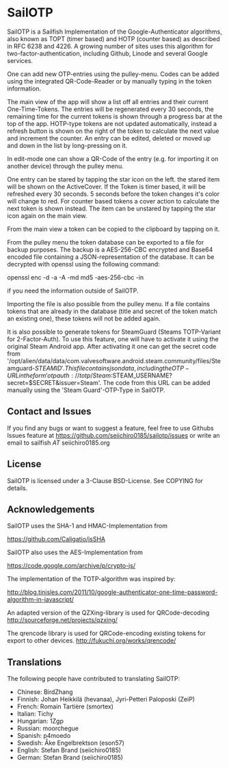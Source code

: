 # SailOTP

SailOTP is a Sailfish Implementation of the Google-Authenticator algorithms, also known as TOPT (timer based) and HOTP (counter based) as described in RFC 6238 and 4226. A growing number of sites uses this algorithm for two-factor-authentication, including Github, Linode and several Google services.

One can add new OTP-entries using the pulley-menu. Codes can be added using the integrated QR-Code-Reader or by manually typing in the token information.

The main view of the app will show a list off all entries and their current One-Time-Tokens. The entries will be regenerated every 30 seconds, the remaining time for the current tokens is shown through a progress bar at the top of the app. HOTP-type tokens are not updated automatically, instead a refresh button is shown on the right of the token to calculate the next value and increment the counter. An entry can be edited, deleted or moved up and down in the list by long-pressing on it.

In edit-mode one can show a QR-Code of the entry (e.g. for importing it on another device) through the pulley menu.

One entry can be stared by tapping the star icon on the left. the stared item will be shown on the ActiveCover. If the Token is timer based, it will be refreshed every 30 seconds. 5 seconds before the token changes it's color will change to red. For counter based tokens a cover action to calculate the next token is shown instead. The item can be unstared by tapping the star icon again on the main view.

From the main view a token can be copied to the clipboard by tapping on it.

From the pulley menu the token database can be exported to a file for backup purposes. The backup is a AES-256-CBC encrypted and
Base64 encoded file containing a JSON-representation of the database. It can be decrypted with openssl using the following command:

openssl enc -d -a -A -md md5 -aes-256-cbc -in <file>

if you need the information outside of SailOTP.

Importing the file is also possible from the pulley menu. If a file contains tokens that are already in the database (title and secret of the token match an existing one), these tokens will not be added again.

It is also possible to generate tokens for SteamGuard (Steams TOTP-Variant for 2-Factor-Auth). To use this feature, one will have to activate it using the original Steam Android app. After activating it one can get the secret code from '/opt/alien/data/data/com.valvesoftware.android.steam.community/files/Steamguard-$STEAMID'. This file contains json data, including the OTP-URL in the form 'otpauth://totp/Steam:$STEAM_USERNAME?secret=$SECRET&issuer=Steam'. The code from this URL can be added manually using the 'Steam Guard'-OTP-Type in SailOTP.

## Contact and Issues

If you find any bugs or want to suggest a feature, feel free to use Githubs Issues feature at
<a href="https://github.com/seiichiro0185/sailotp/issues" target="_blank">https://github.com/seiichiro0185/sailotp/issues</a>
or write an email to sailfish _AT_ seiichiro0185.org

## License

SailOTP is licensed under a 3-Clause BSD-License. See COPYING for details.

## Acknowledgements

SailOTP uses the SHA-1 and HMAC-Implementation from 

<a href="https://github.com/Caligatio/jsSHA" target="_blank">https://github.com/Caligatio/jsSHA</a>

SailOTP also uses the AES-Implementation from

<a href="https://code.google.com/archive/p/crypto-js/" target="_blank">https://code.google.com/archive/p/crypto-js/</a>

The implementation of the TOTP-algorithm was inspired by:

<a href="http://blog.tinisles.com/2011/10/google-authenticator-one-time-password-algorithm-in-javascript/" target="_blank">http://blog.tinisles.com/2011/10/google-authenticator-one-time-password-algorithm-in-javascript/</a>

An adapted version of the QZXing-library is used for QRCode-decoding
<a href="http://sourceforge.net/projects/qzxing/">http://sourceforge.net/projects/qzxing/</a>

The qrencode library is used for QRCode-encoding existing tokens for export to other devices.
<a href="http://fukuchi.org/works/qrencode/">http://fukuchi.org/works/qrencode/</a>

## Translations

The following people have contributed to translating SailOTP:

  * Chinese: BirdZhang
  * Finnish: Johan Heikkilä (hevanaa), Jyri-Petteri Paloposki (ZeiP)
  * French: Romain Tartière (smortex)
  * Italian: Tichy
  * Hungarian: 1Zgp
  * Russian: moorchegue
  * Spanish: p4moedo
  * Swedish: Åke Engelbrektson (eson57)
  * English: Stefan Brand (seiichiro0185)
  * German: Stefan Brand (seiichiro0185)
